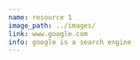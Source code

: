 ```yaml
---
name: resource 1
image_path: ../images/
link: www.google.com
info: google is a search engine
---
```


